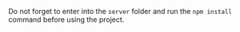 Do not forget to enter into the `server` folder and run the `npm install` command before using the project.
